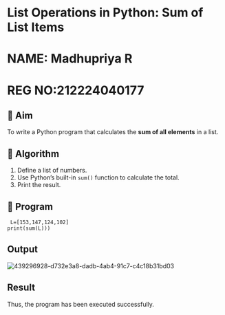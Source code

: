 # List Operations in Python: Sum of List Items
# NAME: Madhupriya R
# REG NO:212224040177

## 🎯 Aim
To write a Python program that calculates the **sum of all elements** in a list.

## 🧠 Algorithm
1. Define a list of numbers.
2. Use Python’s built-in `sum()` function to calculate the total.
3. Print the result.

## 🧾 Program

```
 L=[153,147,124,102] 
print(sum(L)))
```

## Output
![439296928-d732e3a8-dadb-4ab4-91c7-c4c18b31bd03](https://github.com/user-attachments/assets/8f5711c8-5d69-4ad0-ab87-65821ac31b7c)

## Result
Thus, the program has been executed successfully.
